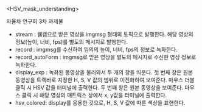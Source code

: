 <HSV_mask_understanding>

자율차 연구회 3차 과제물

- stream : 웹캠으로 받은 영상을 imgmsg 형태의 토픽으로 발행한다. 해당 영상의 정보(높이, 너비, fps)를 별도의 메시지로 발행한다.
- record : imgmsg를 수신하여 임의의 높이, 너비, fps의 정보로 녹화한다.
- record_autoForm : imgmsg로 받은 영상을 별도의 메시지로 수신한 영상 정보로 녹화한다. 
- display_exp : 녹화된 동영상을 불러와서 두 개의 창을 띄운다. 
                첫 번째 창은 원본 동영상을 트랙바로 지정한 H, S, V 값의 범위로 이진화하여 보여준다. 마우스 더블클릭 시 HSV 값을 터미널에 출력한다. 
                두 번째 창은 원본 동영상을 보여준다. 마우스 클릭 시 해당 영상의 매트릭스 상에서 x, y값을 터미널에 출력한다. 
- hsv_colored: display를 응용한 것으로, H, S, V 값에 따른 색상을 표현한다. 
